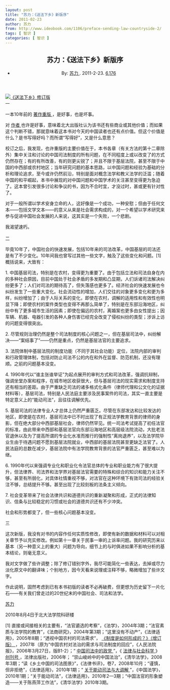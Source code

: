 ```yaml
---
layout: post
title: "苏力：《送法下乡》新版序"
date: 2011-02-23
author: 苏力
from: http://www.ideobook.com/1106/preface-sending-law-countryside-2/
tags: [ 智识 ]
categories: [ 智识 ]
---
```


<article class="post-entry clearfix post-1106 post type-post status-publish format-standard hentry category-legal-studies category-reading">
 <div class="post-entry-text clearfix">
  <header>
   <h1>
    苏力：《送法下乡》新版序
   </h1>
   <ul class="post-entry-meta">
    <li>
     By:
     <a href="http://zhusuli.ideobook.com/" title="查看 苏力 的作者主页">
      苏力
     </a>
     . 2011-2-23.
     <a href="http://www.ideobook.com/372/post-views-count/" title="统计说明">
      6,176
     </a>
    </li>
   </ul>
  </header>
  <div class="post-entry-content">
   <p>
    <a href="/1085/sending-law-countryside-2/">
     <img alt="《送法下乡》修订版" src="/img/songfaxiaxiang2.jpg"/>
    </a>
    <br/>
    一
   </p>
   <p>
    一本10年前的
    <a href="/1085/sending-law-countryside-2/">
     著作重版
    </a>
    ，是好事，也是坏事。
   </p>
   <p>
    对
    <a href="http://zhusuli.ideobook.com/">
     作者
    </a>
    也许是好事，意味着北大出版社认为该书还有些商业或其他价值；而如果这个判断不错，那就意味着这本书对今天的中国读者也还有点价值。但这个价值是什么？是书写得好吗？而所谓“写得好”，又是什么意思？
   </p>
   <p>
    校订之后，我发现，也许重版的主要价值在于，本书各章（有关方法的第十二章除外）集中关注和讨论的中国司法制度的所有问题，在不同程度上或以改变了的方式仍然存在；有的有所改善，有的则更尖锐了；并且不限于基层法院，甚至不限于中国的中西部或农村地区；当年研究问题的基本思路，以中国问题和经验为基础的分析和理论追求，至今或许仍然前沿，特别是面对概念法学和教义法学的泛滥；随着中国的和平崛起，本书中展现的对中国问题和中国学术的关注甚至变得更为急迫了。这本曾引发很多讨论和争议的书，因为不合时宜，才没过时，甚或更有针对性了。
   </p>
   <p>
    对于一般所谓以学术安身立命的人，这好像是一个成功，一种安慰；但由于任何文本——包括文学文本——的意义从来是社会需求构成的，对一个希望以学术研究来参与促进中国社会发展的人来说，这其实是一个失败，一个悲剧。
   </p>
   <p>
    我渴望速朽。
    <br/>
    <span id="more-1106">
    </span>
    <br/>
    二
   </p>
   <p>
    毕竟10年了，中国社会的快速发展，包括10年来的司法改革，中国基层的司法还是有了不少变化。10年间我也曾写过其他一些文字，触及了这些变化和问题。[1] 概括说来，大致有：
   </p>
   <p>
    1. 中国基层司法，特别是在农村，变得更为重要了。由于包括立法和司法自身在内的多种社会原因，目前中国处于社会矛盾的多发期和凸显期，人们诉诸司法解决纠纷更多了；人们对司法的期待高了，但失落感也更多了。经济社会的快速发展也令纠纷发生了一些重大变化。社会流动性的增加，人们交往的对象更多变化和更为多样，纠纷增加了；由于人际关系的变化，即使在农村，调解的适用性和有效性也明显下降；即使农村的案件类型也变得不再那么简单了，特别是在东部沿海地区，纠纷中有了更多城市生活的因素；即使在偏远的农村，离婚案也更多由女性提出；因车辆、机器、电器引发的各种人身伤害已经完全改变了侵权纠纷的类型；涉诉上访的问题变得很突出。
   </p>
   <p>
    2. 尽管规则治理仍然是整个司法制度的核心问题之一，但在基层司法中，纠纷解决——“案结事了”——仍然是重点，仍然是基层法官的主要追求。
   </p>
   <p>
    3. 法院体制中基层法院的制度功能（不同于其社会功能）定位，法院内部的审判和行政管理体制，包括对防止司法不公的内在和外在监督、防范机制，还没有理顺。之前的问题基本没变。
   </p>
   <p>
    4. 1990年代以“谁主张谁举证”为起点展开的审判方式和司法改革，强调抗辩制，强调坐堂办案和程序，在城市地区收获很大，但与基层司法的现实需求和制度支持还有相当的差距。由于严重缺乏司法的诸多格式化条件（律师代理和公文化的证据材料等），基层司法，特别是人民法庭主要涉及民事案件的司法，其实一直主要是特定意义上的“能动司法”，且往往调解优先。
   </p>
   <p>
    5. 基层司法的法律专业人才总体上仍然严重匮乏。尽管在东部发达和比较发达的地区，即使是在农村，基层司法中已不时出现了有正规法学教育背景的律师的身影，但在绝大部分中西部基层社会，律师仍然罕见。统一司法考试提高了初任法官的标准，由此带来中西部和基层法官向东部沿海地区和高层级法院流动，大批老法官退休以及为了提高所谓的专业化水准而推行的强制性“离岗退养”，以及法学院毕业生由于待遇问题不愿到基层法院就业，中西部的基层法院甚至更缺乏法官了。人民法庭的总数在减少，基层法院中有法学院教育背景的法官严重匮乏，甚至难以为继。
   </p>
   <p>
    6. 1990年代以来强调专业化和职业化令法官总体的专业和职业能力有了很大提升，但法律界、司法界和法学界对基层法官需要的特殊和综合的知识和能力关注不够，甚至有所弱化，对具体社情重视不够，对法官在这种环境下有效司法的经验关注不够，总结提升不够。甚至出现了比较刻板的法条主义倾向。
   </p>
   <p>
    7. 社会变革带来了社会法律共识和道德共识的重新凝聚和形成，正式的法律知识、信条与比较稳定的习惯或社会的道德共识还有不少冲突。
   </p>
   <p>
    社会和形势都变了，但一些核心问题基本没变。
   </p>
   <p>
    三
   </p>
   <p>
    这次新版，我没有对书的内容作任何实质性修改，即使有新的数据和材料可以对相关章节予以充实修改。例如第十一章关于民事一审的上诉率问题。我的研究历来以基本（另一种意义上的重大）问题为导向，细节上的与时俱进如果不影响分析的基本结论，则毫无意义。
   </p>
   <p>
    我对文字做了些许调整；除了修订错别字外，我尽可能简化一些表达，去掉或尽力淡化原文中的翻译味；个别地方，因今天看来说理或注释不够，略微增加了些许文字。
   </p>
   <p>
    作此说明，固然考虑到已有本书初版的读者不必再破费，但更想为历史留下一片化石——有关我们曾走过的20世纪末的中国社会、司法和法学。
   </p>
   <p>
    <a href="http://zhusuli.ideobook.com">
     苏力
    </a>
   </p>
   <p>
    2010年8月4日于北大法学院科研楼
   </p>
   [1] 直接或间接相关的主要有，“法官遴选的考察”，《法学》，2004年3期；“法官素质与法学院的教育”，《法商研究》，2004年第3期；“这里没有不动产”，《法律适用》，2005年8期；“透视中国农村的司法需求”，
   <a href="/307/how-is-an-institution-evolved/">
    《制度是如何形成的？》（增订版）
   </a>
   ，2007年（原为“中国农村对法治的需求与司法制度的回应”，《人民法院报》，2006年3月27日，版B1-2）；“
   <a href="http://lass.ideobook.com/archives/69.html">
    中国司法中的政党
   </a>
   ”，《
   <a href="http://lass.ideobook.com">
    法律与社会科学
   </a>
   》
   <a href="/221/law-social-science-vol1/">
    创刊号
   </a>
   ，法律出版社，2006年； “崇山峻岭中的中国法治”，《清华法学》，2008年3期；“读《乡土中国的司法图景》”，《法律书评》，卷7，2008年10月；“谨慎，但非拒绝”，《法律适用》，2010年1期；“
   <a href="/1028/judicial-activism-and-mediation/">
    关于能动司法与大调解
   </a>
   ”，《中国法学》，2010年1期；“关于能动司法”，《法律适用》，2010年2—3期；“中国法官的形象塑造——关于陈燕萍工作法”，《清华法学》2010年3期。
  </div>
 </div>
</article>
